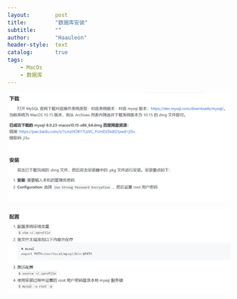 ```yaml
---
layout:        post
title:         "数据库安装"
subtitle:      ""
author:        "Haauleon"
header-style:  text
catalog:       true
tags:
    - MacOs
    - 数据库
---
```



![](\img\in-post\post-other\2022-06-06-navicat-1.jpg)        

![](\img\in-post\post-other\2022-06-06-navicat-2.jpg)    
